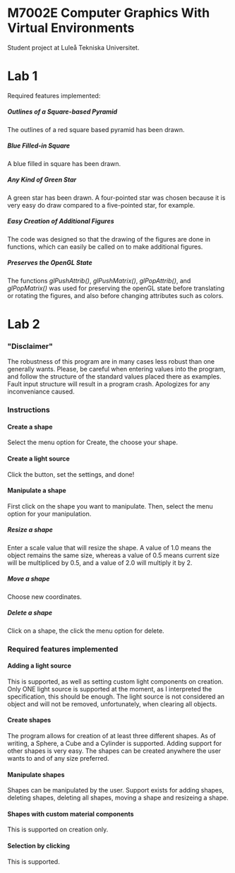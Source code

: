 M7002E Computer Graphics With Virtual Environments
=================================================
Student project at Luleå Tekniska Universitet.

Lab 1
=======================
Required features implemented:

##### Outlines of a Square-based Pyramid
The outlines of a red square based pyramid has been drawn. 

##### Blue Filled-in Square
A blue filled in square has been drawn.

##### Any Kind of Green Star
A green star has been drawn. A four-pointed star was chosen because it is very easy do draw compared to a five-pointed star, for example. 

##### Easy Creation of Additional Figures
The code was designed so that the drawing of the figures are done in functions, which can easily be called on to make additional figures. 

##### Preserves the OpenGL State
The functions *glPushAttrib()*, *glPushMatrix()*, *glPopAttrib()*, and *glPopMatrix()* was used  for preserving the openGL state before translating or rotating the figures, and also before changing attributes such as colors.

Lab 2
=======================
### "Disclaimer"
The robustness of this program are in many cases less robust than one generally wants. Please, be careful when entering values into the program, and follow the structure of the standard values placed there as examples. Fault input structure will result in a program crash. Apologizes for any inconveniance caused. 

### Instructions
#### Create a shape
Select the menu option for Create, the choose your shape.

#### Create a light source
Click the button, set the settings, and done! 

#### Manipulate a shape
First click on the shape you want to manipulate.
Then, select the menu option for your manipulation.

##### Resize a shape
Enter a scale value that will resize the shape. A value of 1.0 means the object remains the same size, whereas a value of 0.5 means current size will be multipliced by 0.5, and a value of 2.0 will multiply it by 2.

##### Move a shape
Choose new coordinates.

##### Delete a shape
Click on a shape, the click the menu option for delete.

### Required features implemented

#### Adding a light source
This is supported, as well as setting custom light components on creation. Only ONE light source is supported at the moment, as I interpreted the specification, this should be enough. The light source is not considered an object and will not be removed, unfortunately, when clearing all objects.

#### Create shapes
The program allows for creation of at least three different shapes. As of writing, a Sphere, a Cube and a Cylinder is supported. Adding support for other shapes is very easy. The shapes can be created anywhere the user wants to and of any size preferred.

#### Manipulate shapes
Shapes can be manipulated by the user. Support exists for adding shapes, deleting shapes, deleting all shapes, moving a shape and resizeing a shape.

#### Shapes with custom material components
This is supported on creation only.

#### Selection by clicking
This is supported.


